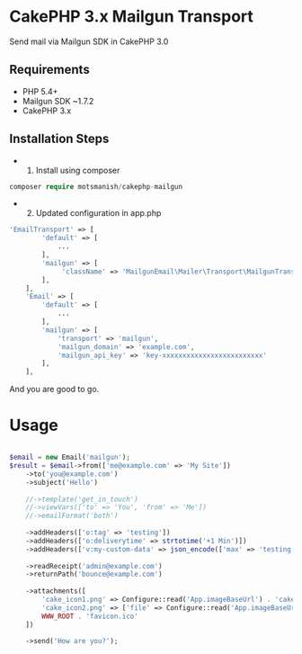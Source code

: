 # CakePHP 3.x Mailgun Transport

Send mail via Mailgun SDK in CakePHP 3.0

## Requirements

* PHP 5.4+
* Mailgun SDK ~1.7.2
* CakePHP 3.x

## Installation Steps

* 1) Install using composer 

```PHP
composer require motsmanish/cakephp-mailgun
```

* 2) Updated configuration in app.php

```php
'EmailTransport' => [
		'default' => [
			...
		],
		'mailgun' => [
			 'className' => 'MailgunEmail\Mailer\Transport\MailgunTransport'
		],
	],
	'Email' => [
		'default' => [
			...
		],
		'mailgun' => [
			'transport' => 'mailgun',
			'mailgun_domain' => 'example.com',
			'mailgun_api_key' => 'key-xxxxxxxxxxxxxxxxxxxxxxxxx'
		],
	],
```

And you are good to go.

# Usage

```php

$email = new Email('mailgun');
$result = $email->from(['me@example.com' => 'My Site'])
	->to('you@example.com')
	->subject('Hello')
	
	//->template('get_in_touch')
	//->viewVars(['to' => 'You', 'from' => 'Me'])
	//->emailFormat('both')
	
	->addHeaders(['o:tag' => 'testing'])
	->addHeaders(['o:deliverytime' => strtotime('+1 Min')])
	->addHeaders(['v:my-custom-data' => json_encode(['max' => 'testing'])])
	
	->readReceipt('admin@example.com')
	->returnPath('bounce@example.com')
	
	->attachments([
		'cake_icon1.png' => Configure::read('App.imageBaseUrl') . 'cake.icon.png',
		'cake_icon2.png' => ['file' => Configure::read('App.imageBaseUrl') . 'cake.icon.png'],
		WWW_ROOT . 'favicon.ico'
	])
	
	->send('How are you?');

```
